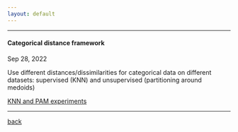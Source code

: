 ```yaml
---
layout: default
---
```



---

#### Categorical distance framework

Sep 28, 2022

Use different distances/dissimilarities for categorical data on different datasets: supervised (KNN) and unsupervised (partitioning around medoids) 

[KNN and PAM experiments](blogposts_archive/distances_experiment_superv_unsuperv.html)

---

[back](./)
